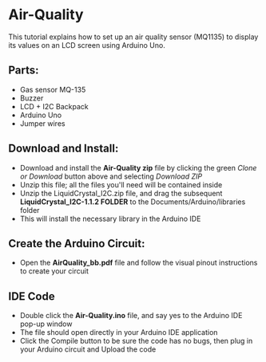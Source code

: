 # Air-Quality
This tutorial explains how to set up an air quality sensor (MQ1135) to display its values on an LCD screen using Arduino Uno.

## Parts:
- Gas sensor MQ-135
- Buzzer
- LCD + I2C Backpack
- Arduino Uno
- Jumper wires

## Download and Install:
- Download and install the **Air-Quality zip** file by clicking the green *Clone or Download* button above and selecting *Download ZIP*
- Unzip this file; all the files you'll need will be contained inside
- Unzip the LiquidCrystal_I2C.zip file, and drag the subsequent **LiquidCrystal_I2C-1.1.2 FOLDER** to the Documents/Arduino/libraries folder 
- This will install the necessary library in the Arduino IDE

## Create the Arduino Circuit:
- Open the **AirQuality_bb.pdf** file and follow the visual pinout instructions to create your circuit

## IDE Code
- Double click the **Air-Quality.ino** file, and say yes to the Arduino IDE pop-up window
- The file should open directly in your Arduino IDE application
- Click the Compile button to be sure the code has no bugs, then plug in your Arduino circuit and Upload the code
